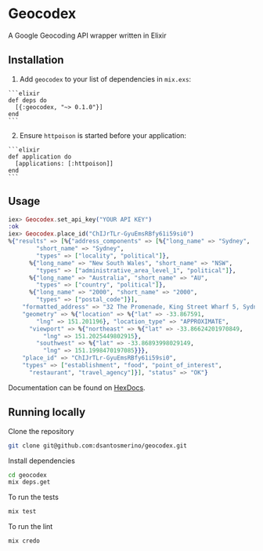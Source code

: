 # Geocodex
A Google Geocoding API wrapper written in Elixir

## Installation

  1. Add `geocodex` to your list of dependencies in `mix.exs`:

    ```elixir
    def deps do
      [{:geocodex, "~> 0.1.0"}]
    end
    ```

  2. Ensure `httpoison` is started before your application:

    ```elixir
    def application do
      [applications: [:httpoison]]
    end
    ```

## Usage

```elixir
iex> Geocodex.set_api_key("YOUR API KEY")
:ok
iex> Geocodex.place_id("ChIJrTLr-GyuEmsRBfy61i59si0")
%{"results" => [%{"address_components" => [%{"long_name" => "Sydney",
        "short_name" => "Sydney",
        "types" => ["locality", "political"]},
      %{"long_name" => "New South Wales", "short_name" => "NSW",
        "types" => ["administrative_area_level_1", "political"]},
      %{"long_name" => "Australia", "short_name" => "AU",
        "types" => ["country", "political"]},
      %{"long_name" => "2000", "short_name" => "2000",
        "types" => ["postal_code"]}],
    "formatted_address" => "32 The Promenade, King Street Wharf 5, Sydney NSW 2000, Australia",
    "geometry" => %{"location" => %{"lat" => -33.867591,
        "lng" => 151.201196}, "location_type" => "APPROXIMATE",
      "viewport" => %{"northeast" => %{"lat" => -33.86624201970849,
          "lng" => 151.2025449802915},
        "southwest" => %{"lat" => -33.86893998029149,
          "lng" => 151.1998470197085}}},
    "place_id" => "ChIJrTLr-GyuEmsRBfy61i59si0",
    "types" => ["establishment", "food", "point_of_interest",
      "restaurant", "travel_agency"]}], "status" => "OK"}
```

Documentation can be found on [HexDocs](https://hexdocs.pm/geocodex).

## Running locally

Clone the repository
```bash
git clone git@github.com:dsantosmerino/geocodex.git
```

Install dependencies
```bash
cd geocodex
mix deps.get
```

To run the tests
```bash
mix test
```

To run the lint
```elixir
mix credo
```


